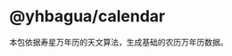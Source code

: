<!--
 * @Autor: Guo Kainan
 * @Date: 2021-08-27 15:54:43
 * @LastEditors: Guo Kainan
 * @LastEditTime: 2021-08-27 16:20:30
 * @Description: 
-->
# @yhbagua/calendar
本包依据寿星万年历的天文算法，生成基础的农历万年历数据。